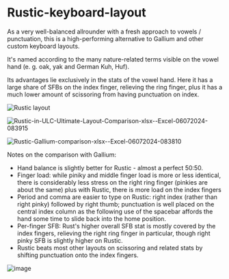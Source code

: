 # Rustic-keyboard-layout
As a very well-balanced allrounder with a fresh approach to vowels / punctuation, this is a high-performing alternative to Gallium and other custom keyboard layouts.

It's named according to the many nature-related terms visible on the vowel hand (e. g. oak, yak and German Kuh, Huf).

Its advantages lie exclusively in the stats of the vowel hand. Here it has a large share of SFBs on the index finger, relieving the ring finger, plus it has a much lower amount of scissoring from having punctuation on index.

![Rustic layout](https://github.com/Keyhabit/Rustic-keyboard-layout/assets/56698156/9f3ae2d8-1f53-4279-9cf9-4b07984722cb)

![Rustic-in-ULC-Ultimate-Layout-Comparison-xlsx--Excel-06072024-083915](https://github.com/Keyhabit/Rustic-keyboard-layout/assets/56698156/4d50f0bd-e9d3-4a60-9f37-d2c1867fe063)

![Rustic-Gallium-comparison-xlsx--Excel-06072024-083810](https://github.com/Keyhabit/Rustic-keyboard-layout/assets/56698156/fa002f88-39c7-4fb7-9673-07acf36b1c66)

Notes on the comparison with Gallium:
- Hand balance is slightly better for Rustic - almost a perfect 50:50.
- Finger load: while piniky and middle finger load is more or less identical, there is considerably less stress on the right ring finger (pinkies are about the same) plus with Rustic, there is more load on the index fingers
- Period and comma are easier to type on Rustic: right index (rather than right pinky) followed by right thumb; punctuation is well placed on the central index column as the following use of the spacebar affords the hand some time to slide back into the home position.
- Per-finger SFB: Rust's higher overall SFB stat is mostly covered by the index fingers, relieving the right ring finger in particular, though right pinky SFB is slightly higher on Rustic.
- Rustic beats most other layouts on scissoring and related stats by shifting punctuation onto the index fingers.

![image](https://github.com/Keyhabit/Rustic-keyboard-layout/assets/56698156/f71b4290-978e-4b9f-83e6-8f3ee5d72d83)
